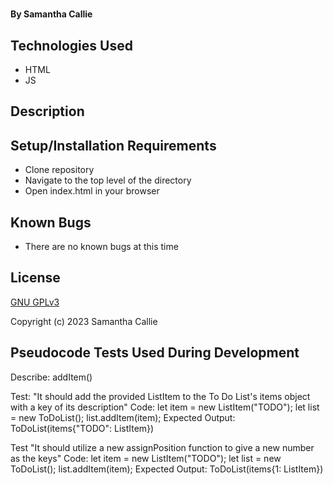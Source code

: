 # 

#### By **Samantha Callie**

#### 

## Technologies Used

* HTML
* JS

## Description


## Setup/Installation Requirements

* Clone repository
* Navigate to the top level of the directory
* Open index.html in your browser

## Known Bugs

* There are no known bugs at this time

## License

[GNU GPLv3](https://choosealicense.com/licenses/agpl-3.0/)

Copyright (c) 2023 Samantha Callie

## Pseudocode Tests Used During Development

Describe: addItem()

Test: "It should add the provided ListItem to the To Do List's items object with a key of its description"
Code:
let item = new ListItem("TODO");
let list = new ToDoList();
list.addItem(item);
Expected Output: ToDoList(items{"TODO": ListItem})

Test "It should utilize a new assignPosition function to give a new number as the keys"
Code:
let item = new ListItem("TODO");
let list = new ToDoList();
list.addItem(item);
Expected Output: ToDoList(items{1: ListItem})